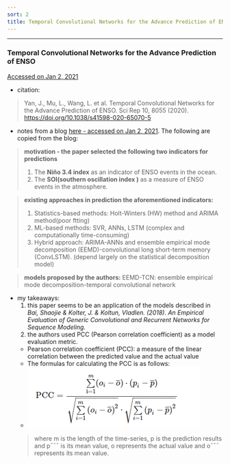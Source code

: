 ```yaml
---
sort: 2
title: Temporal Convolutional Networks for the Advance Prediction of ENSO
---
```


***

### Temporal Convolutional Networks for the Advance Prediction of ENSO 
[Accessed on Jan 2, 2021](https://www.nature.com/articles/s41598-020-65070-5)


- citation:
 > Yan, J., Mu, L., Wang, L. et al. Temporal Convolutional Networks for the Advance Prediction of ENSO. Sci Rep 10, 8055 (2020). https://doi.org/10.1038/s41598-020-65070-5 

- notes from a blog [here - accessed on Jan 2, 2021](https://blog.csdn.net/m0_37859875/article/details/110732360). The following are copied from the blog:
 > **motivation - the paper selected the following two indicators for predictions**
 > 1. The **Niño 3.4 index** as an indicator of ENSO events in the ocean.
 > 1. The **SOI(southern oscillation index )** as a measure of ENSO events in the atmosphere.
 
 > **existing approaches in prediction the aforementioned indicators:**
 > 1. Statistics-based methods: Holt-Winters (HW) method and ARIMA method(poor ftting)
 > 1. ML-based methods: SVR, ANNs, LSTM (complex and computationally time-consuming)
 > 1. Hybrid approach: ARIMA-ANNs and ensemble empirical mode decomposition (EEMD)-convolutional long short-term memory (ConvLSTM). (depend largely on the statistical decomposition model)
 
 > **models proposed by the authors:**
 > EEMD-TCN: ensemble empirical mode decomposition-temporal convolutional network
 

- my takeaways:
  1. this paper seems to be an application of the models described in *Bai, Shaojie & Kolter, J. & Koltun, Vladlen. (2018). An Empirical Evaluation of Generic Convolutional and Recurrent Networks for Sequence Modeling.*
  1. the authors used PCC (Pearson correlation coefficient) as a model evaluation metric. 
   * Pearson correlation coefficient (PCC): a measure of the linear correlation between the predicted value and the actual value
   * The formulas for calculating the PCC is as follows:
   * ![title](../img/pcc.png)
   > where m is the length of the time-series, p is the prediction results and p¯¯¯ is its mean value, o represents the actual value and o¯¯¯ represents its mean value.

